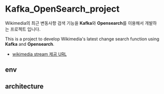 # Kafka_OpenSearch_project
Wikimedia의 최근 변동사항 검색 기능을 **Kafka**와 **Opensearch**를 이용해서 개발하는 프로젝트 입니다.

This is a project to develop Wikimedia's latest change search function using **Kafka** and **Opensearch**.

- [wikimedia stream 제공 URL](https://stream.wikimedia.org/v2/stream/recentchange)

## env

## architecture